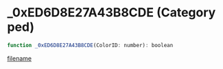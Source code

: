 # _0xED6D8E27A43B8CDE (Category ped)

```js
function _0xED6D8E27A43B8CDE(ColorID: number): boolean
```

[filename](_0xED6D8E27A43B8CDE_m.md ':include')